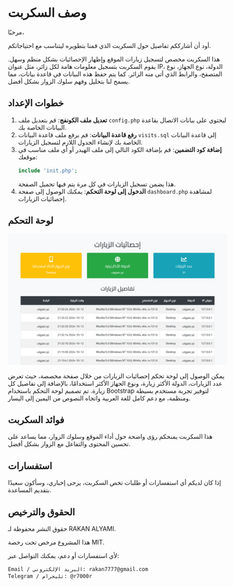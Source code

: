 # وصف السكربت

مرحبًا،

أود أن أشارككم تفاصيل حول السكربت الذي قمنا بتطويره ليتناسب مع احتياجاتكم.

هذا السكربت مخصص لتسجيل زيارات الموقع وإظهار الإحصائيات بشكل منظم وسهل. يقوم السكربت بتسجيل معلومات هامة لكل زائر، مثل عنوان IP، الدولة، نوع الجهاز، نوع المتصفح، والرابط الذي أتى منه الزائر. كما يتم حفظ هذه البيانات في قاعدة بيانات، مما يسمح لنا بتحليل وفهم سلوك الزوار بشكل أفضل.

## خطوات الإعداد

1. **تعديل ملف الكونفج**: قم بتعديل ملف `config.php` ليحتوي على بيانات الاتصال بقاعدة البيانات الخاصة بك.
2. **رفع قاعدة البيانات**: قم برفع ملف قاعدة البيانات `visits.sql` إلى قاعدة البيانات الخاصة بك لإنشاء الجدول اللازم لتسجيل الزيارات.
3. **إضافة كود التضمين**: قم بإضافة الكود التالي إلى ملف الهيدر أو أي ملف مناسب في موقعك:
   ```php
   include 'init.php';
   ```
   هذا يضمن تسجيل الزيارات في كل مرة يتم فيها تحميل الصفحة.
4. **الدخول إلى لوحة التحكم**: يمكنك الوصول إلى صفحة `dashboard.php` لمشاهدة إحصائيات الزيارات.

## لوحة التحكم

![لوحة التحكم - إحصائيات الزيارات](visits.png)

يمكن الوصول إلى لوحة تحكم إحصائيات الزيارات من خلال صفحة مخصصة، حيث تعرض عدد الزيارات، الدولة الأكثر زيارة، ونوع الجهاز الأكثر استخدامًا، بالإضافة إلى تفاصيل كل زيارة. تم تصميم لوحة التحكم باستخدام Bootstrap لتوفير تجربة مستخدم بسيطة ومنظمة، مع دعم كامل للغة العربية واتجاه النصوص من اليمين إلى اليسار.

## فوائد السكربت

هذا السكربت يمنحكم رؤى واضحة حول أداء الموقع وسلوك الزوار، مما يساعد على تحسين المحتوى والتفاعل مع الزوار بشكل أفضل.

## استفسارات

إذا كان لديكم أي استفسارات أو طلبات تخص السكربت، يرجى إخباري، وسأكون سعيدًا بتقديم المساعدة.

## الحقوق والترخيص

حقوق النشر محفوظة لـ RAKAN ALYAMI.

هذا المشروع مرخص تحت رخصة MIT.

لأي استفسارات أو دعم، يمكنك التواصل عبر:

    Email / البريد الإلكتروني: rakan7777@gmail.com
    Telegram / تليجرام: @r7000r
